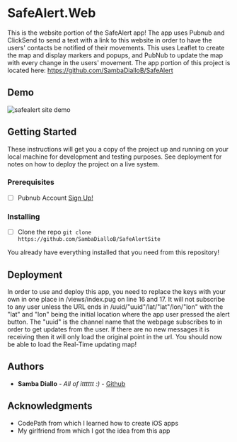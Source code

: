 # SafeAlert.Web

This is the website portion of the SafeAlert app! The app uses Pubnub and ClickSend to send a text with a link to this website in order to have the users' contacts be notified of their movements. This uses Leaflet to create the map and display markers and popups, and PubNub to update the map with every change in the users' movement. The app portion of this project is located here: https://github.com/SambaDialloB/SafeAlert

## Demo

![safealert site demo](https://github.com/SambaDialloB/SafeAlertSite/blob/master/safealertsite.gif)

## Getting Started

These instructions will get you a copy of the project up and running on your local machine for development and testing purposes. See deployment for notes on how to deploy the project on a live system.

### Prerequisites

- [ ] Pubnub Account [Sign Up!](https://dashboard.pubnub.com/signup)

### Installing

- [ ] Clone the repo ``` git clone https://github.com/SambaDialloB/SafeAlertSite ```

You already have everything installed that you need from this repository!

## Deployment

In order to use and deploy this app, you need to replace the keys with your own in one place in /views/index.pug on line 16 and 17. It will not subscribe to any user unless the URL ends in /uuid/"uuid"/lat/"lat"/lon/"lon" with the "lat" and "lon" being the initial location where the app user pressed the alert button. The "uuid" is the channel name that the webpage subscribes to in order to get updates from the user. If there are no new messages it is receiving then it will only load the original point in the url.
 You should now be able to load the Real-Time updating map!

## Authors

* **Samba Diallo** - *All of itttttt :)* - [Github](https://github.com/SambaDialloB)

## Acknowledgments

* CodePath from which I learned how to create iOS apps
* My girlfriend from which I got the idea from this app



